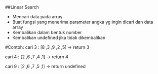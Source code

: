 ##Linear Search

- Mencari data pada array
- Buat fungsi yang menerima parameter angka yg ingin dicari dan data array
- Kembalikan dalam bentuk number
- Kembalikan undefined jika tidak dikembalikan

#Contoh: 
cari 3 : 
[8 ,3 ,9 ,2 ,5] -> return 3

cari 4 :
[2 ,6 ,7 ,4 ,1] -> return 4

cari 9 :
[2 ,6 ,7 ,5 ,1] -> return undefined